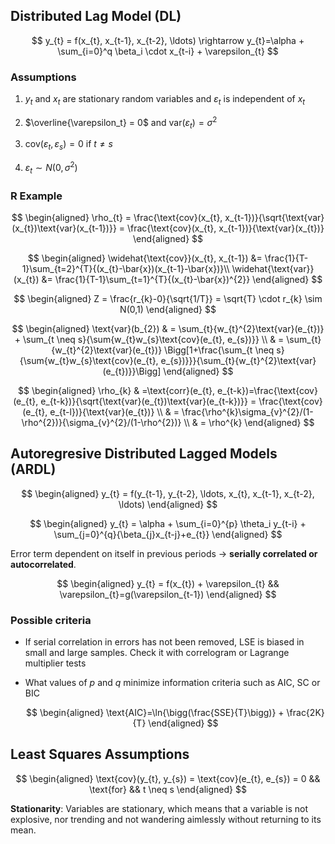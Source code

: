## Distributed Lag Model (DL)

$$
y_{t} = f(x_{t}, x_{t-1}, x_{t-2}, \ldots)  \rightarrow y_{t}=\alpha + \sum_{i=0}^q \beta_i \cdot x_{t-i} + \varepsilon_{t}
$$

### Assumptions

1. $y_t$ and $x_t$ are stationary random variables and $\varepsilon_t$ is independent of $x_t$

2.  $\overline{\varepsilon_t} = 0$ and $\text{var}(\varepsilon_t) = \sigma^2$

3. $\text{cov}(\varepsilon_t, \varepsilon_s) = 0$ if $t \neq s$

4. $\varepsilon_t \sim N(0, \sigma^2)$

### R Example

$$
 \begin{aligned} \rho_{t} = \frac{\text{cov}(x_{t}, x_{t-1})}{\sqrt{\text{var}(x_{t})\text{var}(x_{t-1})}} = \frac{\text{cov}(x_{t}, x_{t-1})}{\text{var}(x_{t})} \end{aligned}
$$

$$
\begin{aligned}
\widehat{\text{cov}}(x_{t}, x_{t-1}) &= \frac{1}{T-1}\sum_{t=2}^{T}{(x_{t}-\bar{x})(x_{t-1}-\bar{x})}\\
\widehat{\text{var}}(x_{t}) &= \frac{1}{T-1}\sum_{t=1}^{T}{(x_{t}-\bar{x})^{2}} \end{aligned}
$$

$$
\begin{aligned}
Z = \frac{r_{k}-0}{\sqrt{1/T}} = \sqrt{T} \cdot r_{k} \sim N(0,1)
\end{aligned}
$$

$$
\begin{aligned} \text{var}(b_{2}) & = \sum_{t}{w_{t}^{2}\text{var}(e_{t})} + \sum_{t \neq s}{\sum{w_{t}w_{s}\text{cov}(e_{t}, e_{s})}} \\ & = \sum_{t}{w_{t}^{2}\text{var}(e_{t})} \Bigg[1+\frac{\sum_{t \neq s}{\sum{w_{t}w_{s}\text{cov}(e_{t}, e_{s})}}}{\sum_{t}{w_{t}^{2}\text{var}(e_{t})}}\Bigg] \end{aligned}
$$

$$
\begin{aligned}
\rho_{k} & =\text{corr}(e_{t}, e_{t-k})=\frac{\text{cov}(e_{t}, e_{t-k})}{\sqrt{\text{var}(e_{t})\text{var}(e_{t-k})}} = \frac{\text{cov}(e_{t}, e_{t-l})}{\text{var}(e_{t})} \\
& = \frac{\rho^{k}\sigma_{v}^{2}/(1-\rho^{2})}{\sigma_{v}^{2}/(1-\rho^{2})} \\
& = \rho^{k}
\end{aligned}
$$

## Autoregresive Distributed Lagged Models (ARDL)

$$
 \begin{aligned}
 y_{t} = f(y_{t-1}, y_{t-2}, \ldots, x_{t}, x_{t-1}, x_{t-2}, \ldots)
 \end{aligned}
$$

$$
\begin{aligned}
 y_{t} = \alpha + \sum_{i=0}^{p} \theta_i y_{t-i} + \sum_{j=0}^{q}{\beta_{j}x_{t-j}+e_{t}} \end{aligned}
$$



Error term dependent on itself in previous periods $\rightarrow$ **serially correlated or autocorrelated**.

$$
 \begin{aligned}
 y_{t} = f(x_{t}) + \varepsilon_{t} && \varepsilon_{t}=g(\varepsilon_{t-1})
 \end{aligned}
$$

### Possible criteria

* If serial correlation in errors has not been removed, LSE is biased in small and large samples. Check it with correlogram or Lagrange multiplier tests

* What values of $p$ and $q$ minimize information criteria such as AIC, SC or BIC

  $$
  \begin{aligned}
\text{AIC}=\ln{\bigg(\frac{SSE}{T}\bigg)} + \frac{2K}{T}
\end{aligned}
  $$

## Least Squares Assumptions

$$
\begin{aligned}
\text{cov}(y_{t}, y_{s}) = \text{cov}(e_{t}, e_{s}) = 0 && \text{for} &&  t \neq s
\end{aligned}
$$

**Stationarity**: Variables are stationary, which means that a variable is not explosive, nor trending and not wandering aimlessly without returning to its mean.






































